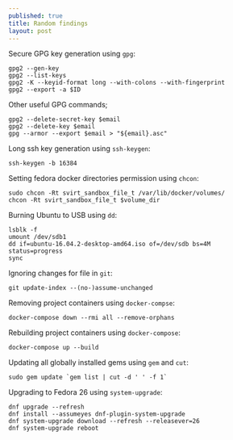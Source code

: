 ```yaml
---
published: true
title: Random findings
layout: post
---
```

Secure GPG key generation using `gpg`:

~~~
gpg2 --gen-key
gpg2 --list-keys
gpg2 -K --keyid-format long --with-colons --with-fingerprint
gpg2 --export -a $ID
~~~

Other useful GPG commands;
~~~
gpg2 --delete-secret-key $email
gpg2 --delete-key $email
gpg --armor --export $email > "${email}.asc"
~~~

Long ssh key generation using `ssh-keygen`:

~~~
ssh-keygen -b 16384
~~~

Setting fedora docker directories permission using `chcon`:

~~~
sudo chcon -Rt svirt_sandbox_file_t /var/lib/docker/volumes/
chcon -Rt svirt_sandbox_file_t $volume_dir
~~~

Burning Ubuntu to USB using `dd`:

~~~
lsblk -f
umount /dev/sdb1
dd if=ubuntu-16.04.2-desktop-amd64.iso of=/dev/sdb bs=4M status=progress
sync
~~~

Ignoring changes for file in `git`:

~~~
git update-index --(no-)assume-unchanged
~~~

Removing project containers using `docker-compse`:

~~~
docker-compose down --rmi all --remove-orphans
~~~

Rebuilding project containers using `docker-compose`:

~~~
docker-compose up --build
~~~

Updating all globally installed gems using `gem` and `cut`:

~~~
sudo gem update `gem list | cut -d ' ' -f 1`
~~~

Upgrading to Fedora 26 using `system-upgrade`:

~~~
dnf upgrade --refresh
dnf install --assumeyes dnf-plugin-system-upgrade
dnf system-upgrade download --refresh --releasever=26
dnf system-upgrade reboot
~~~
